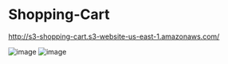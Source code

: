 # Shopping-Cart
http://s3-shopping-cart.s3-website-us-east-1.amazonaws.com/

![image](https://user-images.githubusercontent.com/56465249/178155238-9d6250d1-7237-452e-b9b5-53a94bd5b809.png)
![image](https://user-images.githubusercontent.com/56465249/178155253-e2f055fc-f545-4fa7-bc88-ccb1f58e3632.png)

